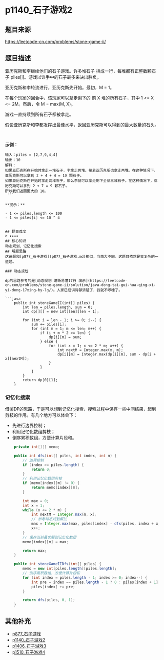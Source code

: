 # p1140_石子游戏2
## 题目来源
https://leetcode-cn.com/problems/stone-game-ii/
## 题目描述

亚历克斯和李继续他们的石子游戏。许多堆石子 排成一行，每堆都有正整数颗石子 piles[i]。游戏以谁手中的石子最多来决出胜负。

亚历克斯和李轮流进行，亚历克斯先开始。最初，M = 1。

在每个玩家的回合中，该玩家可以拿走剩下的 前 X 堆的所有石子，其中 1 <= X <= 2M。然后，令 M = max(M, X)。

游戏一直持续到所有石子都被拿走。

假设亚历克斯和李都发挥出最佳水平，返回亚历克斯可以得到的最大数量的石头。

 

**示例：**
```text
输入：piles = [2,7,9,4,4]
输出：10
解释：
如果亚历克斯在开始时拿走一堆石子，李拿走两堆，接着亚历克斯也拿走两堆。在这种情况下，亚历克斯可以拿到 2 + 4 + 4 = 10 颗石子。 
如果亚历克斯在开始时拿走两堆石子，那么李就可以拿走剩下全部三堆石子。在这种情况下，亚历克斯可以拿到 2 + 7 = 9 颗石子。
所以我们返回更大的 10。 
 ```

**提示：**

- 1 <= piles.length <= 100
- 1 <= piles[i] <= 10 ^ 4


## 题目难度
> ★★★★
## 核心知识
动态规划、记忆化搜索
## 解题思路
这道题和[p877_石子游戏](p877_石子游戏.md)相似，当由大不同。这题目依然是蛮复杂的一道题。

### 动态规划

dp的思路参考的是[动态规划 清晰易懂17行 演示](https://leetcode-cn.com/problems/stone-game-ii/solution/java-dong-tai-gui-hua-qing-xi-yi-dong-17xing-by-lg/)。人家已经讲得够清楚了，我就不啰嗦了。

```java
    public int stoneGameII(int[] piles) {
        int len = piles.length, sum = 0;
        int dp[][] = new int[len][len + 1];

        for (int i = len - 1; i >= 0; i--) {
            sum += piles[i];
            for (int m = 1; m <= len; m++) {
                if (i + m * 2 >= len) {
                    dp[i][m] = sum;
                } else {
                    for (int x = 1; x <= 2 * m; x++) {
                        int nextM = Integer.max(x, m);
                        dp[i][m] = Integer.max(dp[i][m], sum - dp[i + x][nextM]);
                    }
                }
            }
        }
        return dp[0][1];
    }
```

### 记忆化搜索

借鉴DP的思路，于是可以想到记忆化搜索，搜索过程中保存一些中间结果，起到剪枝的作用。有几个地方可以体会下：

- 先进行边界控制；
- 利用记忆化数组剪枝；
- 倒序累积数组，方便计算片段和。

```java
    private int[][] memo;

    public int dfs(int[] piles, int index, int m) {
        // 边界控制
        if (index >= piles.length) {
            return 0;
        }
        // 利用记忆化数组剪枝
        if (memo[index][m] != 0) {
            return memo[index][m];
        }

        int max = 0;
        int x = 1;
        while (x <= 2 * m) {
            int nextM = Integer.max(m, x);
            // 参考动态规划解法
            max = Integer.max(max, piles[index] - dfs(piles, index + x, nextM));
            x++;
        }
        // 保存当前最优解到记忆化数组
        memo[index][m] = max;

        return max;
    }

    public int stoneGameIIDfs(int[] piles) {
        memo = new int[piles.length][piles.length];
        // 倒序累积数组，方便计算片段和
        for (int index = piles.length - 1; index >= 0; index--) {
            int pre = index == piles.length - 1 ? 0 : piles[index + 1];
            piles[index] += pre;
        }

        return dfs(piles, 0, 1);
    }

```

## 其他补充

- [p877_石子游戏](../problem/p877_石子游戏.md)
- [p1140_石子游戏2](../problem/p1140_石子游戏2.md)
- [p1406_石子游戏3](../problem/p1406_石子游戏3.md)
- [p1510_石子游戏4](../problem/p1510_石子游戏4.md)